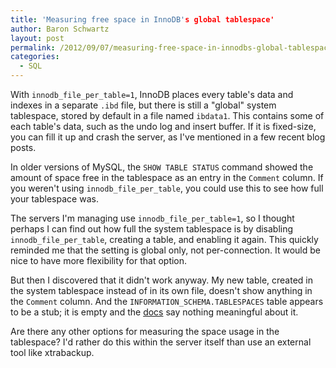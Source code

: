 ```yaml
---
title: 'Measuring free space in InnoDB's global tablespace'
author: Baron Schwartz
layout: post
permalink: /2012/09/07/measuring-free-space-in-innodbs-global-tablespace/
categories:
  - SQL
---
```

With `innodb_file_per_table=1`, InnoDB places every table's data and indexes in a separate `.ibd` file, but there is still a "global" system tablespace, stored by default in a file named `ibdata1`. This contains some of each table's data, such as the undo log and insert buffer. If it is fixed-size, you can fill it up and crash the server, as I've mentioned in a few recent blog posts.

In older versions of MySQL, the `SHOW TABLE STATUS` command showed the amount of space free in the tablespace as an entry in the `Comment` column. If you weren't using `innodb_file_per_table`, you could use this to see how full your tablespace was.

The servers I'm managing use `innodb_file_per_table=1`, so I thought perhaps I can find out how full the system tablespace is by disabling `innodb_file_per_table`, creating a table, and enabling it again. This quickly reminded me that the setting is global only, not per-connection. It would be nice to have more flexibility for that option.

But then I discovered that it didn't work anyway. My new table, created in the system tablespace instead of in its own file, doesn't show anything in the `Comment` column. And the `INFORMATION_SCHEMA.TABLESPACES` table appears to be a stub; it is empty and the [docs][1] say nothing meaningful about it.

Are there any other options for measuring the space usage in the tablespace? I'd rather do this within the server itself than use an external tool like xtrabackup.

 [1]: http://dev.mysql.com/doc/refman/5.5/en/tablespaces-table.html
